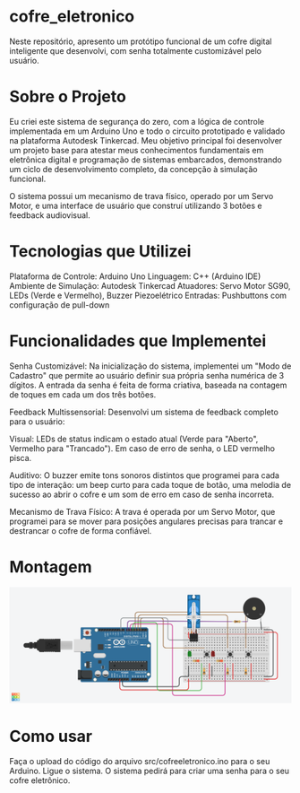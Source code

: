 # cofre_eletronico
Neste repositório, apresento um protótipo funcional de um cofre digital inteligente que desenvolvi, com senha totalmente customizável pelo usuário.

# Sobre o Projeto
Eu criei este sistema de segurança do zero, com a lógica de controle implementada em um Arduino Uno e todo o circuito prototipado e validado na plataforma Autodesk Tinkercad. Meu objetivo principal foi desenvolver um projeto base para atestar meus conhecimentos fundamentais em eletrônica digital e programação de sistemas embarcados, demonstrando um ciclo de desenvolvimento completo, da concepção à simulação funcional.

O sistema possui um mecanismo de trava físico, operado por um Servo Motor, e uma interface de usuário que construí utilizando 3 botões e feedback audiovisual.

# Tecnologias que Utilizei
Plataforma de Controle: Arduino Uno
Linguagem: C++ (Arduino IDE)
Ambiente de Simulação: Autodesk Tinkercad
Atuadores: Servo Motor SG90, LEDs (Verde e Vermelho), Buzzer Piezoelétrico
Entradas: Pushbuttons com configuração de pull-down

# Funcionalidades que Implementei
Senha Customizável: Na inicialização do sistema, implementei um "Modo de Cadastro" que permite ao usuário definir sua própria senha numérica de 3 dígitos. A entrada da senha é feita de forma criativa, baseada na contagem de toques em cada um dos três botões.

Feedback Multissensorial: Desenvolvi um sistema de feedback completo para o usuário:

Visual: LEDs de status indicam o estado atual (Verde para "Aberto", Vermelho para "Trancado"). Em caso de erro de senha, o LED vermelho pisca.

Auditivo: O buzzer emite tons sonoros distintos que programei para cada tipo de interação: um beep curto para cada toque de botão, uma melodia de sucesso ao abrir o cofre e um som de erro em caso de senha incorreta.

Mecanismo de Trava Físico: A trava é operada por um Servo Motor, que programei para se mover para posições angulares precisas para trancar e destrancar o cofre de forma confiável.

# Montagem

![Montagem do Circuito do Cofre Eletrônico](img/cofreeletro.png)

# Como usar

Faça o upload do código do arquivo src/cofreeletronico.ino para o seu Arduino.
Ligue o sistema.
O sistema pedirá para criar uma senha para o seu cofre eletrônico. 